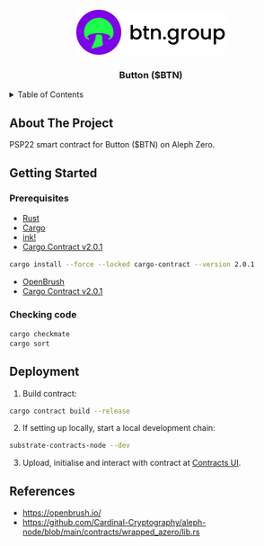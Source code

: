 <br />
<div align="center">
  <a href="https://github.com/btn-group">
    <img src="images/logo.png" alt="Logo" height="80">
  </a>

  <h3 align="center">Button ($BTN)</h3>
</div>

<details>
  <summary>Table of Contents</summary>
  <ol>
    <li>
      <a href="#about-the-project">About The Project</a>
    </li>
    <li>
      <a href="#getting-started">Getting Started</a>
      <ul>
        <li><a href="#prerequisites">Prerequisites</a></li>
        <li><a href="#checking-code">Checking code</a></li>
      </ul>
    </li>
    <li>
      <a href="#deployment">Deployment</a>
    </li>
    <li>
      <a href="#references">References</a>
    </li>
  </ol>
</details>

## About The Project

PSP22 smart contract for Button ($BTN) on Aleph Zero.

## Getting Started
### Prerequisites

* [Rust](https://www.rust-lang.org/)
* [Cargo](https://doc.rust-lang.org/cargo/)
* [ink!](https://use.ink/)
* [Cargo Contract v2.0.1](https://github.com/paritytech/cargo-contract)
```zsh
cargo install --force --locked cargo-contract --version 2.0.1
```
* [OpenBrush](https://openbrush.io/)
* [Cargo Contract v2.0.1](https://github.com/paritytech/cargo-contract)

### Checking code

```zsh
cargo checkmate
cargo sort
```

## Deployment

1. Build contract:
```sh
cargo contract build --release
```
2. If setting up locally, start a local development chain:
```sh
substrate-contracts-node --dev
```
3. Upload, initialise and interact with contract at [Contracts UI](https://contracts-ui.substrate.io/).

## References

- https://openbrush.io/
- https://github.com/Cardinal-Cryptography/aleph-node/blob/main/contracts/wrapped_azero/lib.rs
